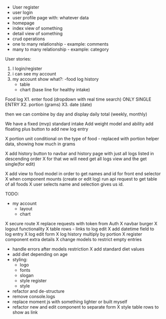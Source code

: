 - User register
- user login
- user profile page with: whatever data
- homepage
- index view of something
- detail view of something
- crud operations
- one to many relationship - example: comments
- many to many relationship - example: category


User stories:
1. I login/register
2. i can see my account
3. my account show what?:
  -food log history
    - table
    - chart (base line for healthy intake)



Food log
X1. enter food (dropdown with real time search) ONLY SINGLE ENTRY
X2. portion (grams)
X3. date (date)

then we can combine by day and display daily total (weekly, monthly)


We have a fixed (mvp) standard intake
Add weight model and ability
add floating plus button to add new log entry

X portion unit conditional on the type of food - replaced with portion helper data, showing how much in grams

X add history button to navbar and history page with just all logs listed in descending order
X for that we will need get all logs view and the get single(for edit)


X add view to food model in order to get names and id for front end selector
X when component mounts (create or edit log) run api request to get table of all foods
X user selects name and selection gives us id.


TODO:
- my account
  - layout
  - chart

X secure route
X replace requests with token from Auth
X navbar burger
X logout functionality
X table rows - links to log edit
X add datetime field to log entry
X log edit form
X log history multiply by portion
X register component extra details
X change models to restrict empty entries
- handle errors after models restriction
X add standard diet values
- add diet depending on age
- styling:
  - logo
  - fonts
  - slogan 
  - style register
  - style 
- refactor and de-structure
- remove console.logs
- replace moment js with something lighter or built myself
- refactor new and edit component to separate form
X style table rows to show as link
